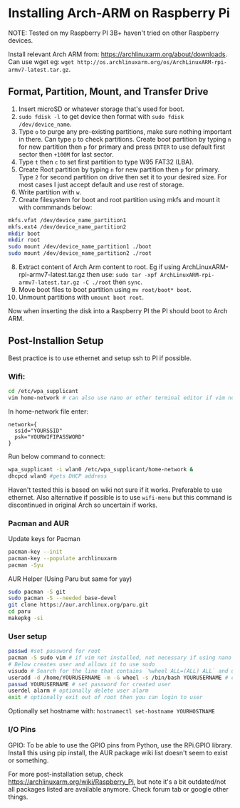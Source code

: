 # Installing Arch-ARM on Raspberry Pi
NOTE: Tested on my Raspberry PI 3B+ haven't tried on other Raspberry devices.

Install relevant Arch ARM from: https://archlinuxarm.org/about/downloads. Can use wget eg: `wget http://os.archlinuxarm.org/os/ArchLinuxARM-rpi-armv7-latest.tar.gz`.
## Format, Partition, Mount, and Transfer Drive
1. Insert microSD or whatever storage that's used for boot.
2. `sudo fdisk -l` to get device then format with `sudo fdisk /dev/device_name`.
3. Type `o` to purge any pre-existing partitions, make sure nothing important in there. Can type `p` to check partitions. Create boot partition by typing `n` for new partition then `p` for primary and press `ENTER` to use default first sector then `+100M` for last sector.
4. Type `t` then `c` to set first partition to type W95 FAT32 (LBA).
5. Create Root partition by typing `n` for new partition then `p` for primary. Type `2` for second partition on drive then set it to your desired size. For most cases I just accept default and use rest of storage.
6. Write partition with `w`.
7. Create filesystem for boot and root partition using mkfs and mount it with commmands below:
``` bash
mkfs.vfat /dev/device_name_partition1
mkfs.ext4 /dev/device_name_partition2
mkdir boot
mkdir root
sudo mount /dev/device_name_partition1 ./boot
sudo mount /dev/device_name_partition2 ./root
```
8. Extract content of Arch Arm content to root. Eg if using ArchLinuxARM-rpi-armv7-latest.tar.gz then use: `sudo tar -xpf ArchLinuxARM-rpi-armv7-latest.tar.gz -C ./root` then `sync`.
9. Move boot files to boot partition using `mv root/boot* boot`.
10. Unmount partitions with `umount boot root`.

Now when inserting the disk into a Raspberry PI the PI should boot to Arch ARM. 
## Post-Installion Setup
Best practice is to use ethernet and setup ssh to PI if possible. 
### Wifi:
``` bash
cd /etc/wpa_supplicant
vim home-network # can also use nano or other terminal editor if vim not installed
```
In home-network file enter:
```
network={
  ssid="YOURSSID"
  psk="YOURWIFIPASSWORD"
}
```
Run below command to connect:
``` bash
wpa_supplicant -i wlan0 /etc/wpa_supplicant/home-network &
dhcpcd wlan0 #gets DHCP address
```
Haven't tested this is based on wiki not sure if it works. Preferable to use ethernet. Also alternative if possible is to use `wifi-menu` but this command is discontinued in original Arch so uncertain if works.

### Pacman and AUR
Update keys for Pacman
``` bash
pacman-key --init
pacman-key --populate archlinuxarm
pacman -Syu
```
AUR Helper (Using Paru but same for yay)
``` bash
sudo pacman -S git
sudo pacman -S --needed base-devel
git clone https://aur.archlinux.org/paru.git
cd paru
makepkg -si
```
### User setup
``` bash
passwd #set password for root
pacman -S sudo vim # if vim not installed, not necessary if using nano
# Below creates user and allows it to use sudo
visudo # Search for the line that contains `%wheel ALL=(ALL) ALL` and uncomment it. Save the file.
useradd -d /home/YOURUSERNAME -m -G wheel -s /bin/bash YOURUSERNAME # create your user 
passwd YOURUSERNAME # set password for created user
userdel alarm # optionally delete user alarm
exit # optionally exit out of root then you can login to user
```
Optionally set hostname with: `hostnamectl set-hostname YOURHOSTNAME`

### I/O Pins
GPIO: To be able to use the GPIO pins from Python, use the RPi.GPIO library. Install this using pip install, the AUR package wiki list doesn't seem to exist or something. 

For more post-installation setup, check https://archlinuxarm.org/wiki/Raspberry_Pi, but note it's a bit outdated/not all packages listed are available anymore. Check forum tab or google other things.

